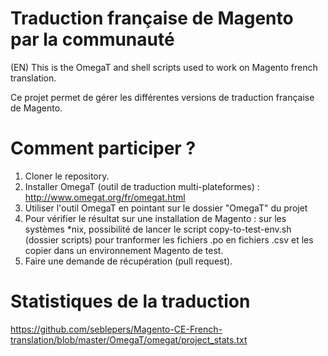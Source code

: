 Traduction française de Magento par la communauté
=================================================
(EN) This is the OmegaT and shell scripts used to work on Magento french translation.

Ce projet permet de gérer les différentes versions de traduction française de Magento.


Comment participer ?
====================
1. Cloner le repository.
2. Installer OmegaT (outil de traduction multi-plateformes) : http://www.omegat.org/fr/omegat.html
3. Utiliser l'outil OmegaT en pointant sur le dossier "OmegaT" du projet
4. Pour vérifier le résultat sur une installation de Magento : sur les systèmes *nix, possibilité de lancer le script copy-to-test-env.sh (dossier scripts) pour tranformer les fichiers .po en fichiers .csv et les copier dans un environnement Magento de test.
5. Faire une demande de récupération (pull request).

Statistiques de la traduction
=============================
https://github.com/seblepers/Magento-CE-French-translation/blob/master/OmegaT/omegat/project_stats.txt


